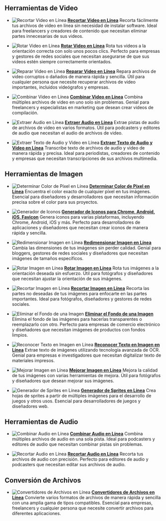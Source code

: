 ## Herramientas de Video

- ![Recortar Video en Línea](https://trim-video-online.com/img/32x32.webp) [**Recortar Video en Línea**](https://trim-video-online.com/ru)
  Recorta fácilmente tus archivos de video en línea sin necesidad de instalar software. Ideal para freelancers y creadores de contenido que necesitan eliminar partes innecesarias de sus videos.

- ![Rotar Video en Línea](https://rotate-video-online.com/img/32x32.webp) [**Rotar Video en Línea**](https://rotate-video-online.com/ru)
  Rota tus videos a la orientación correcta con solo unos pocos clics. Perfecto para empresas y gestores de redes sociales que necesitan asegurarse de que sus videos estén siempre correctamente orientados.

- ![Reparar Video en Línea](https://repair-video-online.com/img/32x32.webp) [**Reparar Video en Línea**](https://repair-video-online.com/ru)
  Repara archivos de video corruptos o dañados de manera rápida y sencilla. Útil para cualquier persona que necesite recuperar archivos de video importantes, incluidos videógrafos y empresas.

- ![Combinar Video en Línea](https://merge-video-online.com/img/32x32.webp) [**Combinar Video en Línea**](https://merge-video-online.com/ru)
  Combina múltiples archivos de video en uno solo sin problemas. Genial para freelancers y especialistas en marketing que desean crear videos de compilación.

- ![Extraer Audio en Línea](https://extract-audio-online.com/img/32x32.webp) [**Extraer Audio en Línea**](https://extract-audio-online.com/ru)
  Extrae pistas de audio de archivos de video en varios formatos. Útil para podcasters y editores de audio que necesitan el audio de archivos de video.

- ![Extraer Texto de Audio y Video en Línea](https://extract-text-online.com/img/32x32.webp) [**Extraer Texto de Audio y Video en Línea**](https://extract-text-online.com/ru)
  Transcribe texto de archivos de audio y video de manera rápida y precisa. Ideal para periodistas, creadores de contenido y empresas que necesitan transcripciones de sus archivos multimedia.

## Herramientas de Imagen

- ![Determinar Color de Píxel en Línea](https://pixel-color-online.com/img/32x32.webp) [**Determinar Color de Píxel en Línea**](https://pixel-color-online.com/ru)
  Encuentra el color exacto de cualquier píxel en tus imágenes. Esencial para diseñadores y desarrolladores que necesitan información precisa sobre el color para sus proyectos.

- ![Generador de Iconos](https://icon-generator-online.com/img/32x32.webp) [**Generador de Iconos para Chrome, Android, iOS, Favicon**](https://icon-generator-online.com/ru)
  Genera iconos para varias plataformas, incluyendo Chrome, Android, iOS y más. Perfecto para desarrolladores de aplicaciones y diseñadores que necesitan crear iconos de manera rápida y sencilla.

- ![Redimensionar Imagen en Línea](https://resize-image-online.com/img/32x32.webp) [**Redimensionar Imagen en Línea**](https://resize-image-online.com/ru)
  Cambia las dimensiones de tus imágenes sin perder calidad. Genial para bloggers, gestores de redes sociales y diseñadores que necesitan imágenes de tamaños específicos.

- ![Rotar Imagen en Línea](https://rotate-image-online.com/img/32x32.webp) [**Rotar Imagen en Línea**](https://rotate-image-online.com/ru)
  Rota tus imágenes a la orientación deseada sin esfuerzo. Útil para fotógrafos y diseñadores que necesitan ajustar la orientación de sus imágenes.

- ![Recortar Imagen en Línea](https://crop-image-online.com/img/32x32.webp) [**Recortar Imagen en Línea**](https://crop-image-online.com/ru)
  Recorta las partes no deseadas de tus imágenes para enfocarte en las partes importantes. Ideal para fotógrafos, diseñadores y gestores de redes sociales.

- ![Eliminar el Fondo de una Imagen](https://remove-background-online.com/img/32x32.webp) [**Eliminar el Fondo de una Imagen**](https://remove-background-online.com/ru)
  Elimina el fondo de las imágenes para hacerlas transparentes o reemplazarlo con otro. Perfecto para empresas de comercio electrónico y diseñadores que necesitan imágenes de productos con fondos limpios.

- ![Reconocer Texto en Imagen en Línea](https://recognize-text-online.com/img/32x32.webp) [**Reconocer Texto en Imagen en Línea**](https://recognize-text-online.com/ru)
  Extrae texto de imágenes utilizando tecnología avanzada de OCR. Genial para empresas e investigadores que necesitan digitalizar texto de materiales impresos.

- ![Mejorar Imagen en Línea](https://improve-image-online.com/img/32x32.webp) [**Mejorar Imagen en Línea**](https://improve-image-online.com/ru)
  Mejora la calidad de tus imágenes con varias herramientas de mejora. Útil para fotógrafos y diseñadores que desean mejorar sus imágenes.

- ![Generador de Sprites en Línea](https://sprite-generator-online.com/img/32x32.webp) [**Generador de Sprites en Línea**](https://sprite-generator-online.com/ru)
  Crea hojas de sprites a partir de múltiples imágenes para el desarrollo de juegos y otros usos. Esencial para desarrolladores de juegos y diseñadores web.

## Herramientas de Audio

- ![Combinar Audio en Línea](https://merge-audio-online.com/img/32x32.webp) [**Combinar Audio en Línea**](https://merge-audio-online.com/ru)
  Combina múltiples archivos de audio en una sola pista. Ideal para podcasters y editores de audio que necesitan combinar pistas sin problemas.

- ![Recortar Audio en Línea](https://trim-audio-online.com/img/32x32.webp) [**Recortar Audio en Línea**](https://trim-audio-online.com/ru)
  Recorta tus archivos de audio con precisión. Perfecto para editores de audio y podcasters que necesitan editar sus archivos de audio.

## Conversión de Archivos

- ![Convertidores de Archivos en Línea](https://file-converters-online.com/img/32x32.webp) [**Convertidores de Archivos en Línea**](https://file-converters-online.com/ru)
  Convierte varios formatos de archivos de manera rápida y sencilla con una amplia gama de tipos compatibles. Esencial para empresas, freelancers y cualquier persona que necesite convertir archivos para diferentes aplicaciones.
